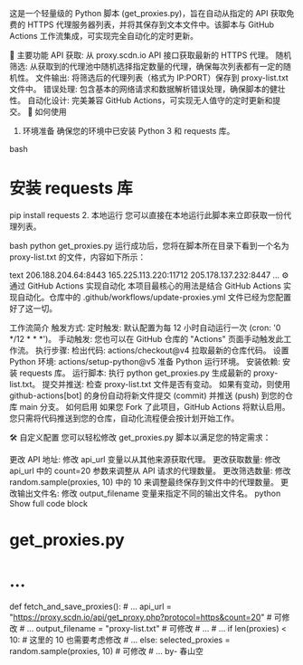 这是一个轻量级的 Python 脚本 (get_proxies.py)，旨在自动从指定的 API 获取免费的 HTTPS 代理服务器列表，并将其保存到文本文件中。该脚本与 GitHub Actions 工作流集成，可实现完全自动化的定时更新。

🚀 主要功能
API 获取: 从 proxy.scdn.io API 接口获取最新的 HTTPS 代理。
随机筛选: 从获取到的代理池中随机选择指定数量的代理，确保每次列表都有一定的随机性。
文件输出: 将筛选后的代理列表（格式为 IP:PORT）保存到 proxy-list.txt 文件中。
错误处理: 包含基本的网络请求和数据解析错误处理，确保脚本的健壮性。
自动化设计: 完美兼容 GitHub Actions，可实现无人值守的定时更新和提交。
🔧 如何使用
1. 环境准备
确保您的环境中已安装 Python 3 和 requests 库。

bash
# 安装 requests 库
pip install requests
2. 本地运行
您可以直接在本地运行此脚本来立即获取一份代理列表。

bash
python get_proxies.py
运行成功后，您将在脚本所在目录下看到一个名为 proxy-list.txt 的文件，内容如下所示：

text
206.188.204.64:8443
165.225.113.220:11712
205.178.137.232:8447
...
⚙️ 通过 GitHub Actions 实现自动化
本项目最核心的用法是结合 GitHub Actions 实现自动化。仓库中的 .github/workflows/update-proxies.yml 文件已经为您配置好了这一切。

工作流简介
触发方式:
定时触发: 默认配置为每 12 小时自动运行一次 (cron: '0 */12 * * *')。
手动触发: 您也可以在 GitHub 仓库的 "Actions" 页面手动触发此工作流。
执行步骤:
检出代码: actions/checkout@v4 拉取最新的仓库代码。
设置 Python 环境: actions/setup-python@v5 准备 Python 运行环境。
安装依赖: 安装 requests 库。
运行脚本: 执行 python get_proxies.py 生成最新的 proxy-list.txt。
提交并推送:
检查 proxy-list.txt 文件是否有变动。
如果有变动，则使用 github-actions[bot] 的身份自动将新文件提交 (commit) 并推送 (push) 到您的仓库 main 分支。
如何启用
如果您 Fork 了此项目，GitHub Actions 将默认启用。您只需将代码推送到您的仓库，自动化流程便会按计划开始工作。

🛠️ 自定义配置
您可以轻松修改 get_proxies.py 脚本以满足您的特定需求：

更改 API 地址: 修改 api_url 变量以从其他来源获取代理。
更改获取数量: 修改 api_url 中的 count=20 参数来调整从 API 请求的代理数量。
更改筛选数量: 修改 random.sample(proxies, 10) 中的 10 来调整最终保存到文件中的代理数量。
更改输出文件名: 修改 output_filename 变量来指定不同的输出文件名。
python
 Show full code block 
# get_proxies.py

# ...
def fetch_and_save_proxies():
    # ...
    api_url = "https://proxy.scdn.io/api/get_proxy.php?protocol=https&count=20" # 可修改
    # ...
    output_filename = "proxy-list.txt" # 可修改
    # ...
    # ...
    if len(proxies) < 10: # 这里的 10 也需要考虑修改
        # ...
    else:
        selected_proxies = random.sample(proxies, 10) # 可修改
    # ...
  by- 春山空
